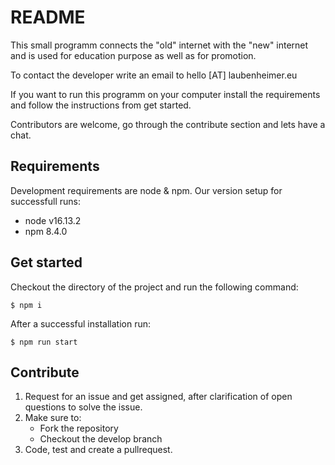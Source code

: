 # README

This small programm connects the "old" internet with the "new" internet and is used for education purpose as well as for promotion.

To contact the developer write an email to hello [AT] laubenheimer.eu

If you want to run this programm on your computer install the requirements and follow the instructions from get started.

Contributors are welcome, go through the contribute section and lets have a chat.


## Requirements

Development requirements are node & npm. Our version setup for successfull runs:

- node v16.13.2
- npm 8.4.0


## Get started

Checkout the directory of the project and run the following command:

    $ npm i

After a successful installation run:

    $ npm run start

## Contribute

1. Request for an issue and get assigned, after clarification of open questions to solve the issue.
2. Make sure to:
    - Fork the repository
    - Checkout the develop branch
3. Code, test and create a pullrequest.
